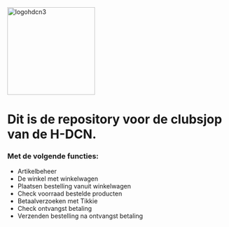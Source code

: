<img width="200" height="200" alt="logohdcn3" src="https://github.com/user-attachments/assets/3a5d5f55-0a61-400f-b286-29f593082014" />
<h1>Dit is de repository voor de clubsjop van de H-DCN.</h1>
<h3>Met de volgende functies: </h3>
<ul>
<li>Artikelbeheer</li>
<li>De winkel met winkelwagen</li>
<li>Plaatsen bestelling vanuit winkelwagen</li>
<li>Check voorraad bestelde producten</li>
<li>Betaalverzoeken met Tikkie</li>
<li>Check ontvangst betaling</li>
<li>Verzenden bestelling na ontvangst betaling</li>
</ul>
